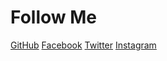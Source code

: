 # Follow Me
[GitHub](https://github.com/iamsuryakant)
[Facebook](https://facebook.com/isuryakant)
[Twitter](https://twitter.com/iamsuryakant_)
[Instagram](https://instagram.com/iamsuryakant_)
